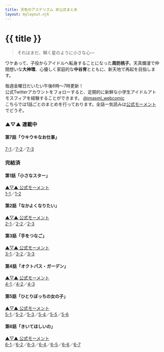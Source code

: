 ```yaml
---
title: 天色のアステリズム 非公式まとめ
layout: mylayout.njk
---
```


# {{ title }}

> それはまだ、瞬く星のように小さな心―

ワケあって、子役からアイドルへ転身することになった**周防桃子**。天真爛漫で仲間想いな**大神環**、心優しく家庭的な**中谷育**とともに、新天地で再起を目指します。

毎週金曜日だいたい午後6時～7時更新！  
公式Twitterアカウントをフォローすると、定期的に新鮮な小学生アイドルアトモスフィアを経験することができます。 [@imasml_webcomic](https://twitter.com/imasml_webcomic)  
こちらでは1話ごとのまとめを行っております。全話一気読みは[公式モーメント](https://twitter.com/i/events/1499683713688375297)でどうぞ。

### ▲▽▲ 連載中

#### 第7話「ウキウキなお仕事」
[7-1](https://twitter.com/imasml_webcomic/status/1560552156620419072)／[7-2](https://twitter.com/imasml_webcomic/status/1563088864490782721)／[7-3](https://twitter.com/imasml_webcomic/status/1565625585094692864)

### 完結済

#### 第1話「小さなスター」

[▲▽▲ 公式モーメント](https://twitter.com/i/events/1517365800646053888)  
[1-1](https://twitter.com/imasml_webcomic/status/1492445553866977283)／[1-2](https://twitter.com/imasml_webcomic/status/1492445559386681347)

#### 第2話「なかよくなりたい」

[▲▽▲ 公式モーメント](https://twitter.com/i/events/1517365683331366912)  
[2-1](https://twitter.com/imasml_webcomic/status/1494605105848537088)／[2-2](https://twitter.com/imasml_webcomic/status/1497134273987432448)／[2-3](https://twitter.com/imasml_webcomic/status/1499682617347567619)

#### 第3話「手をつなご」

[▲▽▲ 公式モーメント](https://twitter.com/i/events/1517370104467447809)  
[3-1](https://twitter.com/imasml_webcomic/status/1504744427683827720)／[3-2](https://twitter.com/imasml_webcomic/status/1507281135482462216)／[3-3](https://twitter.com/imasml_webcomic/status/1509817857965637639)

#### 第4話「オクトパス・ガーデン」

[▲▽▲ 公式モーメント](https://twitter.com/i/events/1517370852420980736)  
[4-1](https://twitter.com/imasml_webcomic/status/1512354561104699392)／[4-2](https://twitter.com/imasml_webcomic/status/1514891280173744131)／[4-3](https://twitter.com/imasml_webcomic/status/1517428002157514757)

#### 第5話「ひとりぼっちの女の子」

[▲▽▲ 公式モーメント](https://twitter.com/i/events/1534851941918208000)  
[5-1](https://twitter.com/imasml_webcomic/status/1522501423954468864)／[5-2](https://twitter.com/imasml_webcomic/status/1525038144860540928)／[5-3](https://twitter.com/imasml_webcomic/status/1527582563400880128)／[5-4](https://twitter.com/imasml_webcomic/status/1530111575079665666)／[5-5](https://twitter.com/imasml_webcomic/status/1532648284593872896)／[5-6](https://twitter.com/imasml_webcomic/status/1535185004669587457)

#### 第6話「きいてほしいの」  

[▲▽▲ 公式モーメント](https://twitter.com/i/events/1540274655260717056)  
[6-1](https://twitter.com/imasml_webcomic/status/1540258431524806656)／[6-2](https://twitter.com/imasml_webcomic/status/1542812272640540672)／[6-3](https://twitter.com/imasml_webcomic/status/1545331860007317505)／[6-4](https://twitter.com/imasml_webcomic/status/1547868571988115456)／[6-5](https://twitter.com/imasml_webcomic/status/1550405294429048832)／[6-6](https://twitter.com/imasml_webcomic/status/1552942004576870400)／[6-7](https://twitter.com/imasml_webcomic/status/1555478732319621122)
